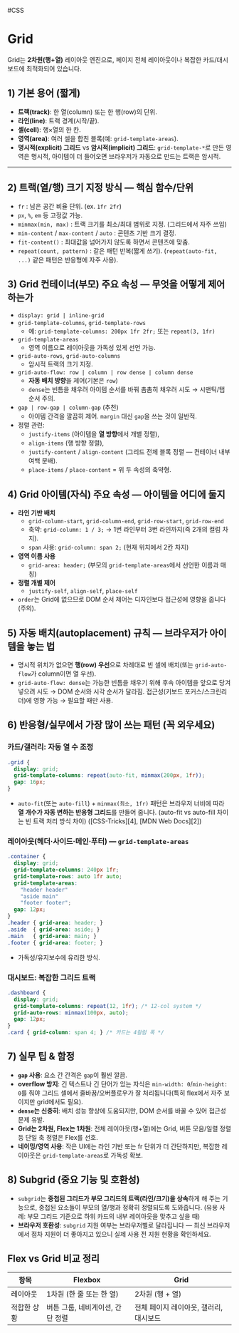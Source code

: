 #CSS 

# Grid

Grid는 **2차원(행+열)** 레이아웃 엔진으로, 페이지 전체 레이아웃이나 복잡한 카드/대시보드에 최적화되어 있습니다.

## 1) 기본 용어 (짧게)

* **트랙(track)**: 한 열(column) 또는 한 행(row)의 단위.
* **라인(line)**: 트랙 경계(시작/끝).
* **셀(cell)**: 행×열의 한 칸.
* **영역(area)**: 여러 셀을 합친 블록(예: `grid-template-areas`).
* **명시적(explicit) 그리드** vs **암시적(implicit) 그리드**: `grid-template-*`로 만든 영역은 명시적, 아이템이 더 들어오면 브라우저가 자동으로 만드는 트랙은 암시적.

---

## 2) 트랙(열/행) 크기 지정 방식 — 핵심 함수/단위

* `fr` : 남은 공간 비율 단위. (ex. `1fr 2fr`)
* `px`, `%`, `em` 등 고정값 가능.
* `minmax(min, max)` : 트랙 크기를 최소/최대 범위로 지정. (그리드에서 자주 쓰임)
* `min-content` / `max-content` / `auto` : 콘텐츠 기반 크기 결정.
* `fit-content()` : 최대값을 넘어가지 않도록 하면서 콘텐츠에 맞춤.
* `repeat(count, pattern)` : 같은 패턴 반복(짧게 쓰기). (`repeat(auto-fit, ...)` 같은 패턴은 반응형에 자주 사용).

## 3) Grid 컨테이너(부모) 주요 속성 — 무엇을 어떻게 제어하는가

* `display: grid | inline-grid`
* `grid-template-columns`, `grid-template-rows`
  * 예: `grid-template-columns: 200px 1fr 2fr;` 또는 `repeat(3, 1fr)`
* `grid-template-areas`
  * 영역 이름으로 레이아웃을 가독성 있게 선언 가능.
* `grid-auto-rows`, `grid-auto-columns`
  * 암시적 트랙의 크기 지정.
* `grid-auto-flow: row | column | row dense | column dense`
  * **자동 배치 방향**을 제어(기본은 `row`)
  * `dense`는 빈틈을 채우려 아이템 순서를 바꿔 촘촘히 채우려 시도 → 시맨틱/탭 순서 주의.
* `gap | row-gap | column-gap` (추천)
  * 아이템 간격을 깔끔히 제어. `margin` 대신 `gap`을 쓰는 것이 일반적.
* 정렬 관련:
  * `justify-items` (아이템을 **열 방향**에서 개별 정렬),
  * `align-items` (행 방향 정렬),
  * `justify-content` / `align-content` (그리드 전체 블록 정렬 — 컨테이너 내부 여백 분배).
  * `place-items` / `place-content` = 위 두 속성의 축약형.

## 4) Grid 아이템(자식) 주요 속성 — 아이템을 어디에 둘지

* **라인 기반 배치**
  * `grid-column-start`, `grid-column-end`, `grid-row-start`, `grid-row-end`
  * 축약: `grid-column: 1 / 3;` → 1번 라인부터 3번 라인까지(즉 2개의 컬럼 차지).
  * `span` 사용: `grid-column: span 2;` (현재 위치에서 2칸 차지)
* **영역 이름 사용**
  * `grid-area: header;` (부모의 `grid-template-areas`에서 선언한 이름과 매칭)
* **정렬 개별 제어**
  * `justify-self`, `align-self`, `place-self`
* `order`는 Grid에 없으므로 DOM 순서 제어는 디자인보다 접근성에 영향을 줍니다(주의).

## 5) 자동 배치(autoplacement) 규칙 — 브라우저가 아이템을 놓는 법

* 명시적 위치가 없으면 **행(row) 우선**으로 차례대로 빈 셀에 배치(또는 `grid-auto-flow`가 column이면 열 우선).
* `grid-auto-flow: dense`는 가능한 빈틈을 채우기 위해 후속 아이템을 앞으로 당겨 넣으려 시도 → DOM 순서와 시각 순서가 달라짐. 접근성(키보드 포커스/스크린리더)에 영향 가능 → 필요할 때만 사용.


## 6) 반응형/실무에서 가장 많이 쓰는 패턴 (꼭 외우세요)

### 카드/갤러리: 자동 열 수 조정

```css
.grid {
  display: grid;
  grid-template-columns: repeat(auto-fit, minmax(200px, 1fr));
  gap: 16px;
}
```
* `auto-fit`(또는 `auto-fill`) + `minmax(최소, 1fr)` 패턴은 브라우저 너비에 따라 **열 개수가 자동 변하는 반응형 그리드**를 만들어 줍니다. (auto-fit vs auto-fill 차이는 빈 트랙 처리 방식 차이) ([CSS-Tricks][4], [MDN Web Docs][2])

### 레이아웃(헤더·사이드·메인·푸터) — `grid-template-areas`

```css
.container {
  display: grid;
  grid-template-columns: 240px 1fr;
  grid-template-rows: auto 1fr auto;
  grid-template-areas:
    "header header"
    "aside main"
    "footer footer";
  gap: 12px;
}
.header { grid-area: header; }
.aside  { grid-area: aside; }
.main   { grid-area: main; }
.footer { grid-area: footer; }
```
* 가독성/유지보수에 유리한 방식.

### 대시보드: 복잡한 그리드 트랙

```css
.dashboard {
  display: grid;
  grid-template-columns: repeat(12, 1fr); /* 12-col system */
  grid-auto-rows: minmax(100px, auto);
  gap: 12px;
}
.card { grid-column: span 4; } /* 카드는 4컬럼 폭 */
```

## 7) 실무 팁 & 함정

* **`gap` 사용**: 요소 간 간격은 `gap`이 훨씬 깔끔.
* **overflow 방지**: 긴 텍스트나 긴 단어가 있는 자식은 `min-width: 0`/`min-height: 0`를 줘야 그리드 셀에서 줄바꿈/오버플로우가 잘 처리됩니다(특히 flex에서 자주 보이지만 grid에서도 필요).
* **`dense`는 신중히**: 배치 성능 향상에 도움되지만, DOM 순서를 바꿀 수 있어 접근성 문제 유발.
* **Grid는 2차원, Flex는 1차원**: 전체 레이아웃(행+열)에는 Grid, 버튼 모음/일렬 정렬 등 단일 축 정렬은 Flex를 선호.
* **네이밍/영역 사용**: 작은 UI에는 라인 기반 또는 fr 단위가 더 간단하지만, 복잡한 레이아웃은 `grid-template-areas`로 가독성 확보.

## 8) Subgrid (중요 기능 및 호환성)

* `subgrid`는 **중첩된 그리드가 부모 그리드의 트랙(라인/크기)을 상속**하게 해 주는 기능으로, 중첩된 요소들이 부모의 열/행과 정확히 정렬되도록 도와줍니다. (유용 사례: 부모 그리드 기준으로 하위 카드의 내부 레이아웃을 맞추고 싶을 때)
* **브라우저 호환성**: `subgrid` 지원 여부는 브라우저별로 달라집니다 — 최신 브라우저에서 점차 지원이 더 좋아지고 있으니 실제 사용 전 지원 현황을 확인하세요.

## Flex vs Grid 비교 정리
| 항목     | Flexbox             | Grid                   |
| ------ | ------------------- | ---------------------- |
| 레이아웃   | 1차원 (한 줄 또는 한 열)    | 2차원 (행 + 열)            |
| 적합한 상황 | 버튼 그룹, 네비게이션, 간단 정렬 | 전체 페이지 레이아웃, 갤러리, 대시보드 |
